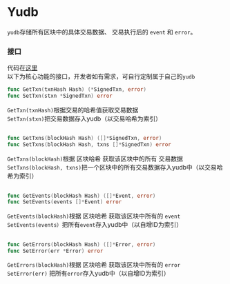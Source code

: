 # Yudb  
 
`yudb`存储所有区块中的具体交易数据、 交易执行后的 `event` 和 `error`。     
### 接口  
代码在[这里](https://github.com/yu-org/yu/blob/master/core/yudb/yudb.go)  
以下为核心功能的接口，开发者如有需求，可自行定制属于自己的`yudb`
```go
func GetTxn(txnHash Hash) (*SignedTxn, error)
func SetTxn(stxn *SignedTxn) error
```
`GetTxn(txnHash)`根据交易的哈希值获取交易数据  
`SetTxn(stxn)`把交易数据存入yudb（以交易哈希为索引）
  
##
```go
func GetTxns(blockHash Hash) ([]*SignedTxn, error)
func SetTxns(blockHash Hash, txns []*SignedTxn) error
```
`GetTxns(blockHash)`根据 区块哈希 获取该区块中的所有 交易数据  
`SetTxns(blockHash, txns)`把一个区块中的所有交易数据存入yudb中（以交易哈希为索引）

##
```go
func GetEvents(blockHash Hash) ([]*Event, error)
func SetEvents(events []*Event) error
```
`GetEvents(blockHash)`根据 区块哈希 获取该区块中所有的 `event`  
`SetEvents(events）`把所有`event`存入yudb中（以自增ID为索引）

##
```go
func GetErrors(blockHash Hash) ([]*Error, error)
func SetError(err *Error) error
```
`GetErrors(blockHash)`根据 区块哈希 获取该区块中所有的 `error`    
`SetError(err)` 把所有`error`存入yudb中（以自增ID为索引）